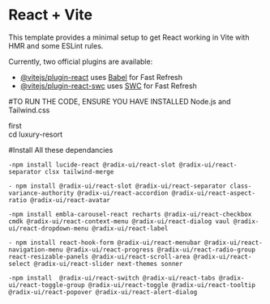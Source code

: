 # React + Vite

This template provides a minimal setup to get React working in Vite with HMR and some ESLint rules.

Currently, two official plugins are available:

- [@vitejs/plugin-react](https://github.com/vitejs/vite-plugin-react/blob/main/packages/plugin-react) uses [Babel](https://babeljs.io/) for Fast Refresh
- [@vitejs/plugin-react-swc](https://github.com/vitejs/vite-plugin-react/blob/main/packages/plugin-react-swc) uses [SWC](https://swc.rs/) for Fast Refresh


#TO RUN THE CODE, ENSURE YOU HAVE INSTALLED Node.js and Tailwind.css

first  
    cd luxury-resort 

#Install All these dependancies

    -npm install lucide-react @radix-ui/react-slot @radix-ui/react-separator clsx tailwind-merge   

    - npm install @radix-ui/react-slot @radix-ui/react-separator class-variance-authority @radix-ui/react-accordion @radix-ui/react-aspect-ratio @radix-ui/react-avatar

    -npm install embla-carousel-react recharts @radix-ui/react-checkbox cmdk @radix-ui/react-context-menu @radix-ui/react-dialog vaul @radix-ui/react-dropdown-menu @radix-ui/react-label

    - npm install react-hook-form @radix-ui/react-menubar @radix-ui/react-navigation-menu @radix-ui/react-progress @radix-ui/react-radio-group react-resizable-panels @radix-ui/react-scroll-area @radix-ui/react-select @radix-ui/react-slider next-themes sonner

    -npm install  @radix-ui/react-switch @radix-ui/react-tabs @radix-ui/react-toggle-group @radix-ui/react-toggle @radix-ui/react-tooltip @radix-ui/react-popover @radix-ui/react-alert-dialog